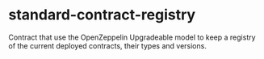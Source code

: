 # standard-contract-registry
Contract that use the OpenZeppelin Upgradeable model to keep a registry of the current deployed contracts, their types and versions.
